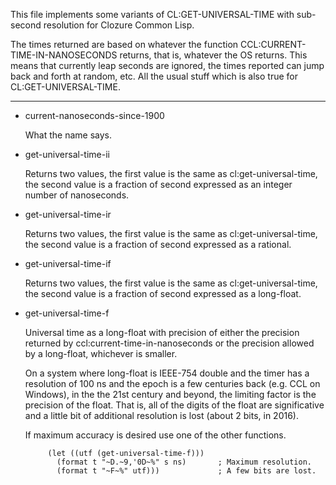 
This file implements some variants of CL:GET-UNIVERSAL-TIME with
sub-second resolution for Clozure Common Lisp.

The times returned are based on whatever the function
CCL:CURRENT-TIME-IN-NANOSECONDS returns, that is, whatever the OS
returns. This means that currently leap seconds are ignored, the times
reported can jump back and forth at random, etc. All the usual stuff
which is also true for CL:GET-UNIVERSAL-TIME.

---

* current-nanoseconds-since-1900

  What the name says.

* get-universal-time-ii

  Returns two values, the first value is the same as
  cl:get-universal-time, the second value is a fraction of second
  expressed as an integer number of nanoseconds.

* get-universal-time-ir

  Returns two values, the first value is the same as
  cl:get-universal-time, the second value is a fraction of second
  expressed as a rational.

* get-universal-time-if

  Returns two values, the first value is the same as
  cl:get-universal-time, the second value is a fraction of second
  expressed as a long-float.

* get-universal-time-f

  Universal time as a long-float with precision of either the precision
  returned by ccl:current-time-in-nanoseconds or the precision allowed
  by a long-float, whichever is smaller.
  
  On a system where long-float is IEEE-754 double and the timer has a
  resolution of 100 ns and the epoch is a few centuries back (e.g. CCL
  on Windows), in the the 21st century and beyond, the limiting factor
  is the precision of the float. That is, all of the digits of the
  float are significative and a little bit of additional resolution is
  lost (about 2 bits, in 2016).

  If maximum accuracy is desired use one of the other functions.

  ```(multiple-value-bind (s ns) (get-universal-time-ii)
       (let ((utf (get-universal-time-f)))
         (format t "~D.~9,'0D~%" s ns)       ; Maximum resolution.
         (format t "~F~%" utf)))             ; A few bits are lost.
  ```
